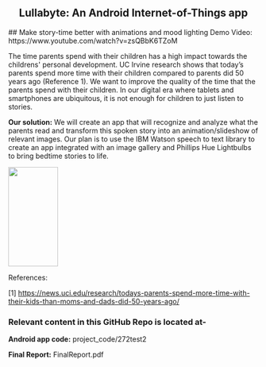 
<p align="center">
  <h2 align="center">Lullabyte: An Android Internet-of-Things app</h2>
</p>
## Make story-time better with animations and mood lighting 
Demo Video: https://www.youtube.com/watch?v=zsQBbK6TZoM


The time parents spend with their children has a high impact towards the childrens' personal development. UC Irvine research shows that today’s parents spend more time with their children compared to parents did 50 years ago (Reference 1). We want to improve the quality of the time that the parents spend with their children. In our digital era where tablets and smartphones are ubiquitous, it is not enough for children to just listen to stories.

**Our solution:** We will create an app that will recognize and analyze what the parents read and transform this spoken story into an animation/slideshow of relevant images. Our plan is to use the IBM Watson speech to text library to create an app integrated with an image gallery and Phillips Hue Lightbulbs to bring bedtime stories to life.


<img src="http://i64.tinypic.com/ibckdw.png" height="200" width="100">

References:

[1] https://news.uci.edu/research/todays-parents-spend-more-time-with-their-kids-than-moms-and-dads-did-50-years-ago/


### Relevant content in this GitHub Repo is located at- 

**Android app code:** project_code/272test2

**Final Report:** FinalReport.pdf
